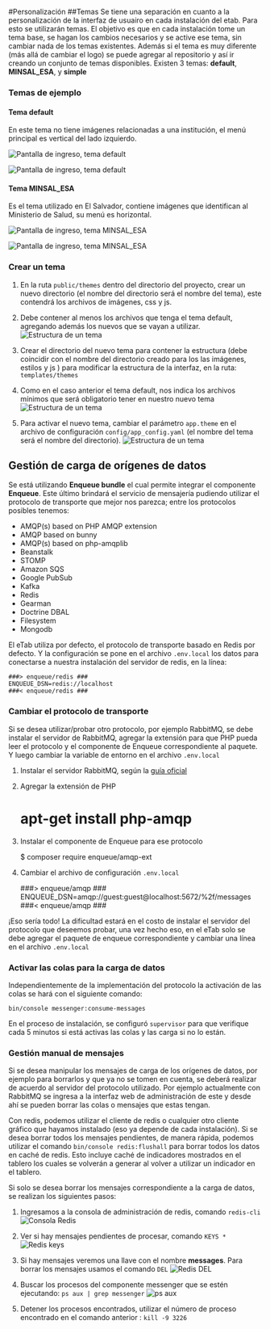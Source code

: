 #Personalización
##Temas
Se tiene una separación en cuanto a la personalización de la interfaz de usuairo en cada instalación del etab. 
Para esto se utilizarán temas. El objetivo es que en cada instalación tome un tema base, 
se hagan los cambios necesarios y se active ese tema, sin cambiar nada de los temas existentes. 
Además si el tema es muy diferente (más allá de cambiar el logo) se puede agregar al repositorio 
y así ir creando un conjunto de temas disponibles. Existen 3 temas: **default**, **MINSAL_ESA**, y **simple**

### Temas de ejemplo
#### Tema default
En este tema no tiene imágenes relacionadas a una institución, el menú principal es vertical del lado izquierdo.

![Pantalla de ingreso, tema default](images/default-ingreso.png)

![Pantalla de ingreso, tema default](images/default-inicial.png)

#### Tema MINSAL_ESA
Es el tema utilizado en El Salvador, contiene imágenes que identifican al Ministerio de Salud, su menú es horizontal.

![Pantalla de ingreso, tema MINSAL_ESA](images/minsal-ingreso.png)

![Pantalla de ingreso, tema MINSAL_ESA](images/minsal-inicial.png)

### Crear un tema

1. En la ruta `public/themes` dentro del directorio del proyecto, crear un nuevo directorio 
(el nombre del directorio será el nombre del tema), este contendrá los archivos de imágenes, css y js.
2. Debe contener al menos los archivos que tenga el tema default, agregando además los nuevos 
que se vayan a utilizar.
![Estructura de un tema](images/estructura-tema.png) 

3. Crear el directorio del nuevo tema para contener la estructura (debe coincidir con el nombre del 
directorio creado para los las imágenes, estilos y js ) para modificar la estructura de la interfaz, 
en la ruta: `templates/themes`
4. Como en el caso anterior el tema default, nos indica los archivos mínimos que será obligatorio 
tener en nuestro nuevo tema
![Estructura de un tema](images/estructura2-tema.png) 

5. Para activar el nuevo tema, cambiar el parámetro `app.theme` en el archivo de configuración 
`config/app_config.yaml` (el nombre del tema será el nombre del directorio).
 ![Estructura de un tema](images/config-tema.png)


## Gestión de carga de orígenes de datos
Se está utilizando **Enqueue bundle** el cual permite integrar el componente **Enqueue**. 
Este último brindará  el servicio de mensajería pudiendo utilizar el protocolo de transporte que 
mejor nos parezca; entre los protocolos posibles tenemos:

- AMQP(s) based on PHP AMQP extension 
- AMQP based on bunny 
- AMQP(s) based on php-amqplib 
- Beanstalk 
- STOMP 
- Amazon SQS 
- Google PubSub 
- Kafka 
- Redis 
- Gearman 
- Doctrine DBAL 
- Filesystem 
- Mongodb 

El eTab utiliza por defecto, el protocolo de transporte basado en Redis por defecto. 
Y la configuración se pone en el archivo `.env.local` los datos para conectarse a nuestra 
instalación del servidor de redis, en la línea:

    ###> enqueue/redis ###
    ENQUEUE_DSN=redis://localhost
    ###< enqueue/redis ###

### Cambiar el protocolo de transporte
Si se desea utilizar/probar otro protocolo, por ejemplo RabbitMQ, se debe instalar el servidor 
de RabbitMQ, agregar la extensión para que PHP pueda leer el protocolo y el componente de Enqueue 
correspondiente al paquete. Y luego cambiar la variable de entorno en el archivo `.env.local` 


1. Instalar el servidor RabbitMQ, según la [guía oficial](http://getcomposer.org/)
2. Agregar la extensión de PHP 

    # apt-get install php-amqp

3. Instalar el componente de Enqueue para ese protocolo

    $ composer require enqueue/amqp-ext


4. Cambiar el archivo de configuración `.env.local`

    ###> enqueue/amqp ###
    ENQUEUE_DSN=amqp://guest:guest@localhost:5672/%2f/messages
    ###< enqueue/amqp ###

¡Eso sería todo! La dificultad estará en el costo de instalar el servidor del protocolo que 
deseemos probar, una vez hecho eso, en el eTab solo se debe agregar el paquete de enqueue 
correspondiente y cambiar una línea en el archivo `.env.local` 

### Activar las colas para la carga de datos
Independientemente de la implementación del protocolo la activación de las colas se hará 
con el siguiente comando:

    bin/console messenger:consume-messages

En el proceso de instalación, se configuró `supervisor` para que verifique cada 5 minutos si está activas las colas
y las carga si no lo están.

### Gestión manual de mensajes
Si se desea manipular los mensajes de carga de los orígenes de datos, por ejemplo para borrarlos 
y que ya no se tomen en cuenta, se deberá realizar de acuerdo al servidor del protocolo utilizado. 
Por ejemplo actualmente con RabbitMQ se ingresa a la interfaz web de administración de este y desde 
ahí se pueden borrar las colas o mensajes que estas tengan.

Con redis, podemos utilizar el cliente de redis o cualquier otro cliente gráfico que hayamos instalado 
(eso ya depende de cada instalación). 
Si se desea borrar todos los mensajes pendientes, de manera rápida, podemos utilizar el comando 
`bin/console redis:flushall` para borrar todos los datos en caché de redis. 
Esto incluye caché de indicadores mostrados en el tablero los cuales se volverán a generar al volver a 
utilizar un indicador en el tablero.

Si solo se desea borrar los mensajes correspondiente a la carga de datos, se realizan los siguientes pasos:

1. Ingresamos a la consola de administración de redis, comando `redis-cli`
![Consola Redis](images/redis-cli.png)

2. Ver si hay mensajes pendientes de procesar, comando `KEYS *`
![Redis keys](images/redis-keys.png)

3. Si hay mensajes veremos una llave con el nombre **messages**. Para borrar los mensajes usamos el 
comando `DEL`
![Redis DEL](images/redis-del.png)

4. Buscar los procesos del componente messenger que se estén ejecutando: `ps aux | grep messenger`
![ps aux](images/ps-aux.png)

5. Detener los procesos encontrados, utilizar el número de proceso encontrado en el comando anterior : 
`kill -9 3226`






